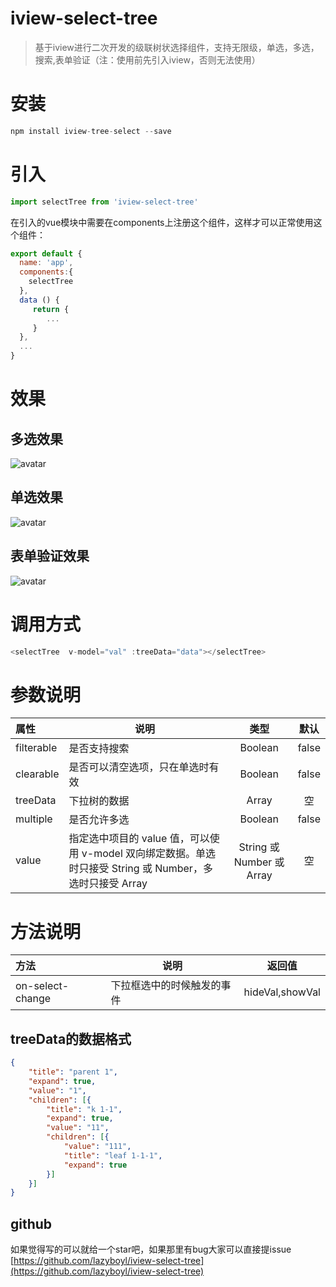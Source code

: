 # iview-select-tree

> 基于iview进行二次开发的级联树状选择组件，支持无限级，单选，多选，搜索,表单验证（注：使用前先引入iview，否则无法使用）

# 安装
``` js
npm install iview-tree-select --save
```
# 引入
``` js
import selectTree from 'iview-select-tree'
```
在引入的vue模块中需要在components上注册这个组件，这样才可以正常使用这个组件：
``` js
export default {
  name: 'app',
  components:{
    selectTree
  },
  data () {
     return {
        ...
     }
  },
  ...
}
```
# 效果
## 多选效果
![avatar](https://raw.githubusercontent.com/lazyboyl/iview-select-tree/master/src/assets/multiple.png)
## 单选效果
![avatar](https://raw.githubusercontent.com/lazyboyl/iview-select-tree/master/src/assets/single.png)
## 表单验证效果
![avatar](https://raw.githubusercontent.com/lazyboyl/iview-select-tree/master/src/assets/check.png)
# 调用方式
``` js
<selectTree  v-model="val" :treeData="data"></selectTree>
```
# 参数说明
| 属性 | 说明 | 类型 | 默认 |
| :-----| ---- | :----: | :----: |
| filterable | 是否支持搜索 | Boolean |  false |
| clearable | 是否可以清空选项，只在单选时有效 | Boolean |  false |
| treeData | 下拉树的数据 | Array |  空 |
| multiple | 是否允许多选 | Boolean |  false |
| value | 指定选中项目的 value 值，可以使用 v-model 双向绑定数据。单选时只接受 String 或 Number，多选时只接受 Array | String 或 Number 或 Array |  空 |
# 方法说明
| 方法 | 说明 | 返回值 |
| :-----| ---- | :----: |
| on-select-change | 下拉框选中的时候触发的事件 | hideVal,showVal |

## treeData的数据格式
``` json
{
	"title": "parent 1",
	"expand": true,
	"value": "1",
	"children": [{
		"title": "k 1-1",
		"expand": true,
		"value": "11",
		"children": [{
			"value": "111",
			"title": "leaf 1-1-1",
			"expand": true
		}]
	}]
}
```
## github
如果觉得写的可以就给一个star吧，如果那里有bug大家可以直接提issue
[https://github.com/lazyboyl/iview-select-tree](https://github.com/lazyboyl/iview-select-tree)





